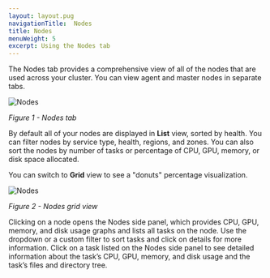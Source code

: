 ```yaml
---
layout: layout.pug
navigationTitle:  Nodes
title: Nodes
menuWeight: 5
excerpt: Using the Nodes tab
---
```


The Nodes tab provides a comprehensive view of all of the nodes that are used across your cluster. You can view agent and master nodes in separate tabs.

![Nodes](/1.12/img/nodes-ee-dcos-1-12.png)

<p><i>Figure 1 - Nodes tab</i></p>

By default all of your nodes are displayed in **List** view, sorted by health. You can filter nodes by service type, health, regions, and zones. You can also sort the nodes by number of tasks or percentage of CPU, GPU, memory, or disk space allocated.

You can switch to **Grid** view to see a "donuts" percentage visualization.

![Nodes](/1.12/img/nodes-donuts-ee-dcos-1-12.png)

<p><i>Figure 2 - Nodes grid view</i></p>

Clicking on a node opens the Nodes side panel, which provides CPU, GPU, memory, and disk usage graphs and lists all tasks on the node. Use the dropdown or a custom filter to sort tasks and click on details for more information. Click on a task listed on the Nodes side panel to see detailed information about the task’s CPU, GPU, memory, and disk usage and the task’s files and directory tree.
